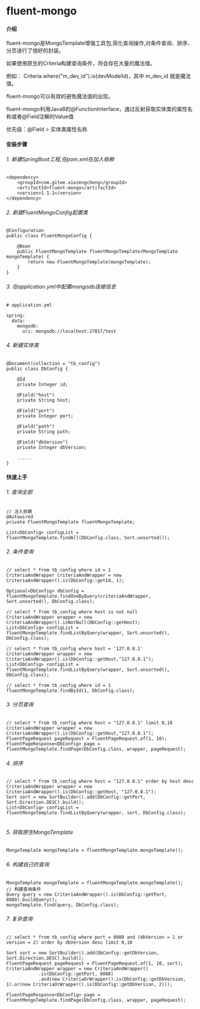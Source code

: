 # fluent-mongo

#### 介绍
fluent-mongo是MongoTemplate增强工具包,简化查询操作,对条件查询、排序、分页进行了很好的封装。<br>

如果使用原生的Criteria构建查询条件，将会存在大量的魔法值。<br>

例如： Criteria.where("m_dev_id").is(devModelId)，其中 m_dev_id 就是魔法值。<br>

fluent-mongo可以有效的避免魔法值的出现。<br>

fluent-mongo利用Java8的@FunctionInterface，通过反射获取实体类的属性名称或者@Field注解的Value值<br>

优先级：@Field > 实体类属性名称<br>


#### 安装步骤

###### 1. 新建SpringBoot工程,在pom.xml在加入依赖

```
<dependency>
    <groupId>com.gitee.xiezengcheng</groupId>
    <artifactId>fluent-mongo</artifactId>
    <version>1.1.1</version>
</dependency>

```

###### 2. 新建FluentMongoConfig配置类

```
@Configuration
public class FluentMongoConfig {
 
    @Bean
    public FluentMongoTemplate fluentMongoTemplate(MongoTemplate mongoTemplate) {
        return new FluentMongoTemplate(mongoTemplate);
    }
}

```
###### 3. 在application.yml中配置mongodb连接信息
```
# application.yml

spring:
  data:
    mongodb:
      uri: mongodb://localhost:27017/test
```

###### 4. 新建实体类
```
@Document(collection = "tb_config")
public class DbConfig {

    @Id
    private Integer id;

    @Field("host")
    private String host;

    @Field("port")
    private Integer port;

    @Field("path")
    private String path;

    @Field("dbVersion")
    private Integer dbVersion;
    
    ......
}
```

#### 快速上手
###### 1.  查询全部
```
// 注入依赖
@Autowired
private FluentMongoTemplate fluentMongoTemplate;

List<DbConfig> configList = fluentMongoTemplate.findAll(DbConfig.class, Sort.unsorted());
```
###### 2.  条件查询

```
// select * from tb_config where id = 1
CriteriaAndWrapper criteriaAndWrapper = new CriteriaAndWrapper().is(DbConfig::getId, 1);

Optional<DbConfig> dbConfig = fluentMongoTemplate.findOneByQuery(criteriaAndWrapper, Sort.unsorted(), DbConfig.class);

// select * from tb_config where host is not null
CriteriaAndWrapper wrapper = new CriteriaAndWrapper().isNotNull(DbConfig::getHost);
List<DbConfig> configList = fluentMongoTemplate.findListByQuery(wrapper, Sort.unsorted(), DbConfig.class);

// select * from tb_config where host = '127.0.0.1'
CriteriaAndWrapper wrapper = new CriteriaAndWrapper().is(DbConfig::getHost,"127.0.0.1");
List<DbConfig> configList = fluentMongoTemplate.findListByQuery(wrapper, Sort.unsorted(), DbConfig.class);

// select * from tb_config where id = 1
fluentMongoTemplate.findById(1, DbConfig.class);

```   
###### 3.  分页查询

```
// select * from tb_config where host = "127.0.0.1" limit 0,10
CriteriaAndWrapper wrapper = new CriteriaAndWrapper().is(DbConfig::getHost,"127.0.0.1");
FluentPageRequest pageRequest = FluentPageRequest.of(1, 10);
FluentPageResponse<DbConfig> page = fluentMongoTemplate.findPage(DbConfig.class, wrapper, pageRequest);
```   
###### 4.  排序
```
// select * from tb_config where host = "127.0.0.1" order by host desc
CriteriaAndWrapper wrapper = new CriteriaAndWrapper().is(DbConfig::getHost, "127.0.0.1");
Sort sort = new SortBuilder().add(DbConfig::getPort, Sort.Direction.DESC).build();
List<DbConfig> configList = fluentMongoTemplate.findListByQuery(wrapper, sort, DbConfig.class);
 
```
###### 5.  获取原生MongoTemplate
```
MongoTemplate mongoTemplate = fluentMongoTemplate.mongoTemplate();

```
###### 6.  构建自己的查询
```
MongoTemplate mongoTemplate = fluentMongoTemplate.mongoTemplate();
// 构建查询条件
Query query = new CriteriaAndWrapper().is(DbConfig::getPort, 8080).buildQuery();
mongoTemplate.find(query, DbConfig.class);

```
###### 7.  复杂查询
```
// select * from tb_config where port = 8080 and (dbVersion = 1 or version = 2) order by dbVersion desc limit 0,10
		
Sort sort = new SortBuilder().add(DbConfig::getDbVersion, Sort.Direction.DESC).build();
FluentPageRequest pageRequest = FluentPageRequest.of(1, 10, sort);
CriteriaAndWrapper wrapper = new CriteriaAndWrapper()
			.is(DbConfig::getPort, 8080)
			.and(new CriteriaOrWrapper().is(DbConfig::getDbVersion, 1).or(new CriteriaOrWrapper().is(DbConfig::getDbVersion, 2)));

FluentPageResponse<DbConfig> page = fluentMongoTemplate.findPage(DbConfig.class, wrapper, pageRequest);

```
